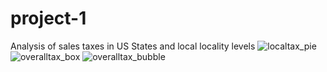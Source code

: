 # project-1
Analysis of sales taxes in US States and local locality levels
![localtax_pie](https://user-images.githubusercontent.com/44449907/61759496-a0717300-ad96-11e9-97b0-9f1bbbf8c474.png)
![overalltax_box](https://user-images.githubusercontent.com/44449907/61759534-ae26f880-ad96-11e9-8621-d4c4369031cd.png)
![overalltax_bubble](https://user-images.githubusercontent.com/44449907/61759556-b97a2400-ad96-11e9-81e3-e490ecea784c.png)
